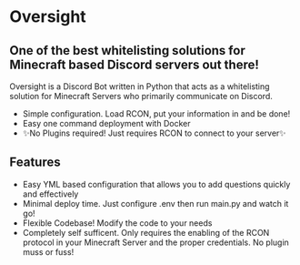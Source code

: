 # Oversight
## One of the best whitelisting solutions for Minecraft based Discord servers out there!


Oversight is a Discord Bot written in Python that acts as a whitelisting solution for Minecraft Servers who primarily communicate on Discord. 

- Simple configuration. Load RCON, put your information in and be done!
- Easy one command deployment with Docker
- ✨No Plugins required! Just requires RCON  to connect to your server✨

## Features

- Easy YML based configuration that allows you to add questions quickly and effectively
- Minimal deploy time. Just configure .env then run main.py and watch it go!
- Flexible Codebase! Modify the code to your needs
- Completely self sufficent. Only requires the enabling of the RCON protocol in your Minecraft Server and the proper credentials. No plugin muss or fuss!
